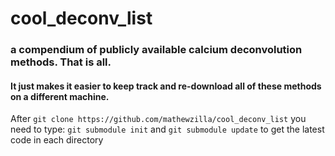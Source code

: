# cool_deconv_list
### a compendium of publicly available calcium deconvolution methods. That is all. 

#### It just makes it easier to keep track and re-download all of these methods on a different machine.

After `git clone https://github.com/mathewzilla/cool_deconv_list` you need to type:
`git submodule init`
and
`git submodule update`
to get the latest code in each directory
